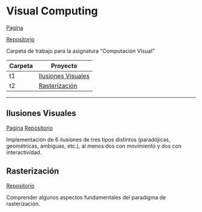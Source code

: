 # Visual Computing
[Pagina](https://capinillab.github.io/cv/)

[Repositorio](https://github.com/capinillab/cv)

Carpeta de trabajo para la asignatura "Computación Visual"

| Carpeta |      Proyecto      |
|---------|--------------------|
|   t1    | [Ilusiones Visuales](https://github.com/capinillab/cv/tree/master/t1/Illusions_ws) |
|   t2    | [Rasterización](https://github.com/capinillab/cv/tree/master/t2/Raster_ws) |


***

## Ilusiones Visuales
[Pagina](https://capinillab.github.io/cv/t1/Illusions_ws/)
[Repositorio](https://github.com/capinillab/cv/tree/master/t1/Illusions_ws)

Implementación de 6 ilusiones de tres tipos distintos (paradójicas, geométricas, ambiguas, etc.), al menos dos con movimiento y dos con interactividad.

## Rasterización
[Repositorio](https://github.com/capinillab/cv/tree/master/t1/Raster_ws)

Comprender algunos aspectos fundamentales del paradigma de rasterización.
